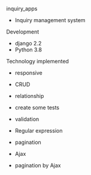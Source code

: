 inquiry_apps
- Inquiry management system


Development
- django 2.2
- Python 3.8


Technology implemented
- responsive
- CRUD
- relationship
- create some tests

- validation
- Regular expression
- pagination


- Ajax
- pagination by Ajax